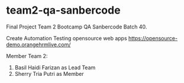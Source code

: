 # team2-qa-sanbercode
Final Project Team 2 Bootcamp QA Sanbercode Batch 40.

Create Automation Testing opensource web apps https://opensource-demo.orangehrmlive.com/ 

Member Team 2:
1. Basil Haidi Farizan as Lead Team
2. Sherry Tria Putri as Member
